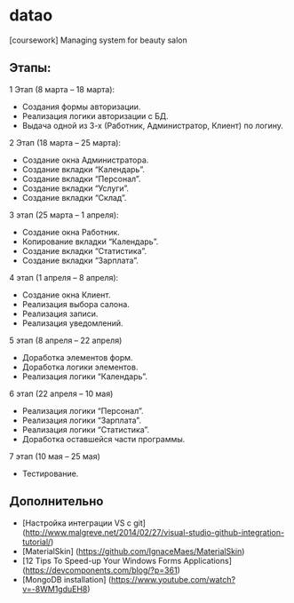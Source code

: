 # datao
[coursework] Managing system for beauty salon

## Этапы:
1 Этап (8 марта – 18 марта):

-	Создания формы авторизации.
-	Реализация логики авторизации с БД.
-	Выдача одной из 3-х (Работник, Администратор, Клиент) по логину.

2 Этап (18 марта – 25 марта):

-	Создание окна Администратора.
-	Создание вкладки “Календарь”.
-	Создание вкладки “Персонал”.
-	Создание вкладки “Услуги”.
-	Создание вкладки “Склад”.

3 этап (25 марта – 1 апреля):
-	Создание окна Работник.
-	Копирование вкладки “Календарь”.
-	Создание вкладки “Статистика”.
-	Создание вкладки “Зарплата”.

4 этап (1 апреля – 8 апреля):
-	Создание окна Клиент.
-	Реализация выбора салона.
-	Реализация записи.
-	Реализация уведомлений.

5 этап (8 апреля – 22 апреля)
-	Доработка элементов форм.
-	Доработка логики элементов.
-	Реализация логики “Календарь”.

6 этап (22 апреля – 10 мая)
-	Реализация логики “Персонал”.
-	Реализация логики “Зарплата”.
-	Реализация логики “Статистика”.
-	Доработка оставшейся части программы.

7 этап (10 мая – 25 мая)
-	Тестирование.

## Дополнительно
- [Настройка интеграции VS с git] (http://www.malgreve.net/2014/02/27/visual-studio-github-integration-tutorial/)
- [MaterialSkin] (https://github.com/IgnaceMaes/MaterialSkin)
- [12 Tips To Speed-up Your Windows Forms Applications] (https://devcomponents.com/blog/?p=361)
- [MongoDB installation] (https://www.youtube.com/watch?v=-8WM1gduEH8)

